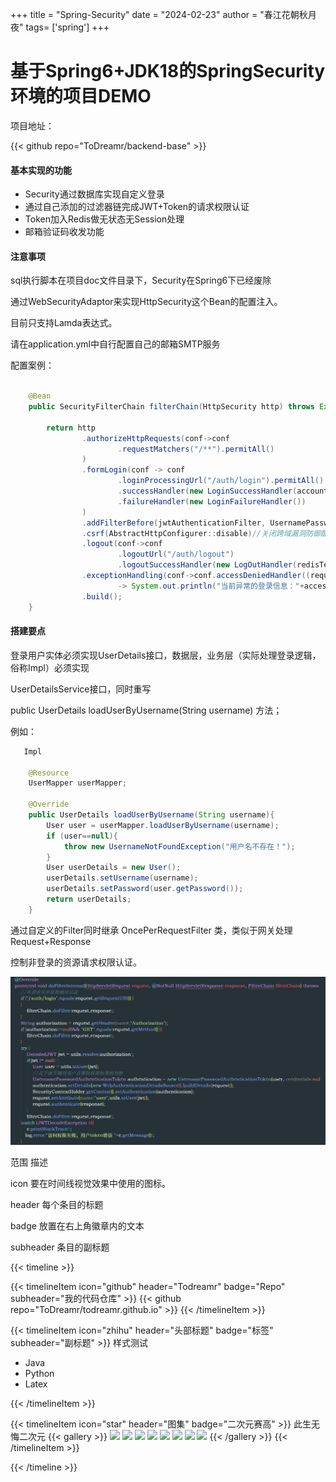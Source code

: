 +++
title = "Spring-Security"
date = "2024-02-23"
author = "春江花朝秋月夜"
tags= ['spring']
+++

# 基于Spring6+JDK18的SpringSecurity环境的项目DEMO

项目地址：

{{< github repo="ToDreamr/backend-base" >}}

#### 基本实现的功能

- Security通过数据库实现自定义登录
- 通过自己添加的过滤器链完成JWT+Token的请求权限认证
- Token加入Redis做无状态无Session处理
- 邮箱验证码收发功能

#### 注意事项

sql执行脚本在项目doc文件目录下，Security在Spring6下已经废除

通过WebSecurityAdaptor来实现HttpSecurity这个Bean的配置注入。

目前只支持Lamda表达式。

请在application.yml中自行配置自己的邮箱SMTP服务

配置案例：

```java

    @Bean
    public SecurityFilterChain filterChain(HttpSecurity http) throws Exception {

        return http
                .authorizeHttpRequests(conf->conf
                        .requestMatchers("/**").permitAll()
                )
                .formLogin(conf -> conf
                        .loginProcessingUrl("/auth/login").permitAll()
                        .successHandler(new LoginSuccessHandler(accountService,jwtUtils,stringRedisTemplate))
                        .failureHandler(new LoginFailureHandler())
                )
                .addFilterBefore(jwtAuthenticationFilter, UsernamePasswordAuthenticationFilter.class)
                .csrf(AbstractHttpConfigurer::disable)//关闭跨域漏洞防御配置
                .logout(conf->conf
                        .logoutUrl("/auth/logout")
                        .logoutSuccessHandler(new LogOutHandler(redisTemplate,jwtUtils)))
                .exceptionHandling(conf->conf.accessDeniedHandler((request, response, accessDeniedException)
                        -> System.out.println("当前异常的登录信息："+accessDeniedException)))
                .build();
    }

```

#### 搭建要点

登录用户实体必须实现UserDetails接口，数据层，业务层（实际处理登录逻辑，俗称Impl）必须实现

UserDetailsService接口，同时重写

public UserDetails loadUserByUsername(String username) 方法；

例如：

```java
   Impl

    @Resource
    UserMapper userMapper;
    
    @Override
    public UserDetails loadUserByUsername(String username){
        User user = userMapper.loadUserByUsername(username);
        if (user==null){
            throw new UsernameNotFoundException("用户名不存在！");
        }
        User userDetails = new User();
        userDetails.setUsername(username);
        userDetails.setPassword(user.getPassword());
        return userDetails;
    }

```

通过自定义的Filter同时继承 OncePerRequestFilter 类，类似于网关处理Request+Response

控制非登录的资源请求权限认证。

![拦截器](filter.png)


范围	描述

icon	要在时间线视觉效果中使用的图标。

header	每个条目的标题

badge	放置在右上角徽章内的文本

subheader	条目的副标题

{{< timeline >}}

{{< timelineItem icon="github" header="Todreamr" badge="Repo" subheader="我的代码仓库" >}}
{{< github repo="ToDreamr/todreamr.github.io" >}}
{{< /timelineItem >}}


{{< timelineItem icon="zhihu" header="头部标题" badge="标签" subheader="副标题" >}}
样式测试
<ul>
  <li>Java</li>
  <li>Python</li>
  <li>Latex</li>
</ul>
{{< /timelineItem >}}

{{< timelineItem icon="star" header="图集" badge="二次元赛高" >}}
此生无悔二次元
{{< gallery >}}
<img src="/annimation/00c5d137d784bc3bfe3eff297b75fee3d0fd36ca_raw.jpg" class="grid-w50 md:grid-w33 xl:grid-w25" />
<img src="/annimation/4bc6316e3c2b6e7d2430d8dea5c8a550d786b400_raw.jpg" class="grid-w50 md:grid-w33 xl:grid-w25" />
<img src="/annimation/8249ab3773c37a879f751a96f360ba5becd446cf_raw.jpg" class="grid-w50 md:grid-w33 xl:grid-w25" />
<img src="/annimation/4982480f018dd2a6a3c99d5028ae3dabdeafccde_raw.jpg" class="grid-w50 md:grid-w33 xl:grid-w25" />
<img src="/annimation/1677508154920.jpeg" class="grid-w50 md:grid-w33 xl:grid-w25" />
<img src="/annimation/f8f11ac5c8e256a2078ac9aefe9d84848a82f176_raw.jpg" class="grid-w50 md:grid-w33 xl:grid-w25" />
<img src="/annimation/98933dea14584cf9e3261cc97340e922cdc25e1e_raw.jpg" class="grid-w50 md:grid-w33 xl:grid-w25" />
<img src="/annimation/f87863096f3c39b5388202d6c910f951b98fc9a2_raw.jpg" class="grid-w50 md:grid-w33 xl:grid-w25" />
{{< /gallery >}}
{{< /timelineItem >}}

{{< /timeline >}}

